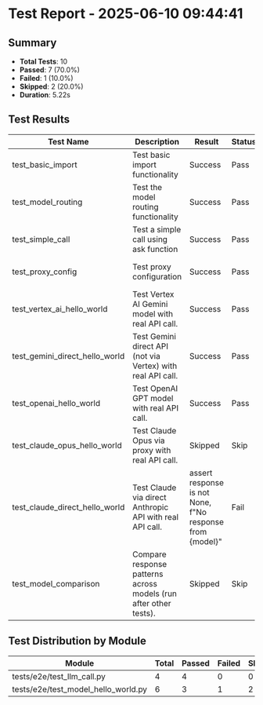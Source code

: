 # Test Report - 2025-06-10 09:44:41

## Summary
- **Total Tests**: 10
- **Passed**: 7 (70.0%)
- **Failed**: 1 (10.0%)
- **Skipped**: 2 (20.0%)
- **Duration**: 5.22s

## Test Results

| Test Name | Description | Result | Status | Duration | Timestamp | Error Message |
|-----------|-------------|--------|--------|----------|-----------|---------------|
| test_basic_import | Test basic import functionality | Success | Pass | 0.000s | 2025-06-10 09:44:41 |  |
| test_model_routing | Test the model routing functionality | Success | Pass | 0.000s | 2025-06-10 09:44:41 |  |
| test_simple_call | Test a simple call using ask function | Success | Pass | 0.760s | 2025-06-10 09:44:42 |  |
| test_proxy_config | Test proxy configuration | Success | Pass | 0.011s | 2025-06-10 09:44:42 |  |
| test_vertex_ai_hello_world | Test Vertex AI Gemini model with real API call. | Success | Pass | 1.066s | 2025-06-10 09:44:43 |  |
| test_gemini_direct_hello_world | Test Gemini direct API (not via Vertex) with real API call. | Success | Pass | 0.680s | 2025-06-10 09:44:44 |  |
| test_openai_hello_world | Test OpenAI GPT model with real API call. | Success | Pass | 0.440s | 2025-06-10 09:44:44 |  |
| test_claude_opus_hello_world | Test Claude Opus via proxy with real API call. | Skipped | Skip | 2.004s | 2025-06-10 09:44:46 |  |
| test_claude_direct_hello_world | Test Claude via direct Anthropic API with real API call. | assert response is not None, f"No response from {model}" | Fail | 0.172s | 2025-06-10 09:44:47 | tests/e2e/test_model_hello_world.py:312: in test_claude_direct_hello_world     result = self._verify... |
| test_model_comparison | Compare response patterns across models (run after other tests). | Skipped | Skip | 0.000s | 2025-06-10 09:44:47 |  |

## Test Distribution by Module

| Module | Total | Passed | Failed | Skipped |
|--------|-------|--------|--------|---------|
| tests/e2e/test_llm_call.py | 4 | 4 | 0 | 0 |
| tests/e2e/test_model_hello_world.py | 6 | 3 | 1 | 2 |